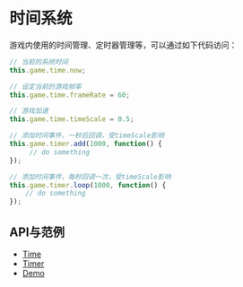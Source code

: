 # 时间系统

游戏内使用的时间管理、定时器管理等，可以通过如下代码访问：  
````javascript
// 当前的系统时间
this.game.time.now;

// 设定当前的游戏帧率
this.game.time.frameRate = 60;

// 游戏加速
this.game.time.timeScale = 0.5;

// 添加时间事件，一秒后回调，受timeScale影响
this.game.timer.add(1000, function() {
     // do something
});

// 添加时间事件，每秒回调一次，受timeScale影响
this.game.timer.loop(1000, function() {
    // do something
});
````

## API与范例
* [Time](http://docs.zuoyouxi.com/api/time/index.html)
* [Timer](http://docs.zuoyouxi.com/api/timer/index.html)
* [Demo](http://engine.zuoyouxi.com/demo/index.html#anchor_Time)
